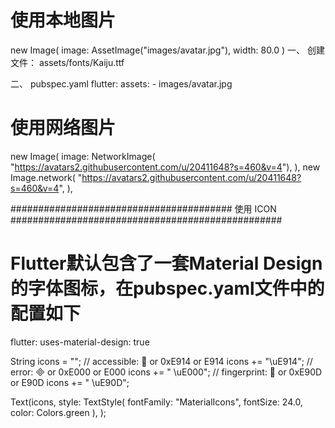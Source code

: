 
# 使用本地图片
new Image(
    image: AssetImage("images/avatar.jpg"),
    width: 80.0
)
一、
创建文件：
assets/fonts/Kaiju.ttf

二、
pubspec.yaml
flutter:
  assets:
    - images/avatar.jpg


# 使用网络图片
new Image(
  image: NetworkImage(
      "https://avatars2.githubusercontent.com/u/20411648?s=460&v=4"),
),
new Image.network(
  "https://avatars2.githubusercontent.com/u/20411648?s=460&v=4",
),

######################################## 使用 ICON #################################################
# Flutter默认包含了一套Material Design的字体图标，在pubspec.yaml文件中的配置如下
flutter:
  uses-material-design: true

String icons = "";
// accessible: &#xE914; or 0xE914 or E914
icons += "\uE914";
// error: &#xE000; or 0xE000 or E000
icons += " \uE000";
// fingerprint: &#xE90D; or 0xE90D or E90D
icons += " \uE90D";

Text(icons,
  style: TextStyle(
      fontFamily: "MaterialIcons",
      fontSize: 24.0,
      color: Colors.green
  ),
);